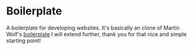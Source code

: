 Boilerplate
===========

A boilerplate for developing websites. 
It's basically an clone of Martin Wolf's [boilerplate](https://github.com/martinwolf/boilerplate "Martin Wolf's boilerplate") I will extend further, thank you for that nice and simple starting point!